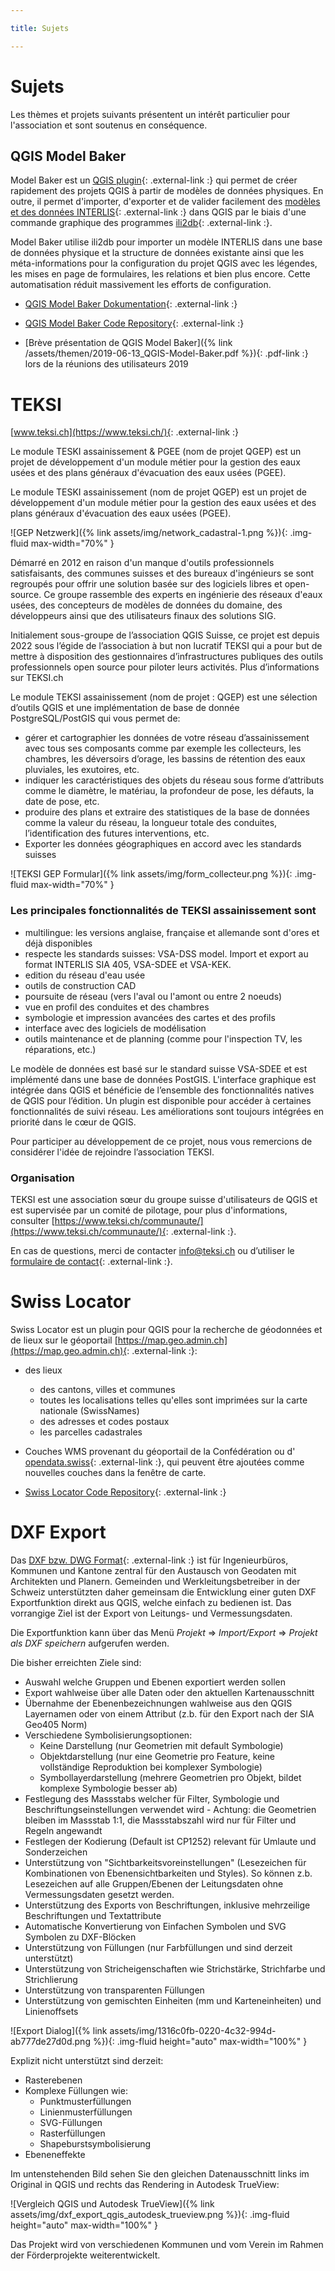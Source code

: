 ```yaml
---

title: Sujets

---
```


# Sujets

Les thèmes et projets suivants présentent un intérêt particulier pour
l'association et sont soutenus en conséquence.

## QGIS Model Baker

Model Baker est un
[QGIS plugin](https://plugins.qgis.org/plugins/QgisModelBaker/){: .external-link :}
qui permet de créer rapidement des projets QGIS à partir de modèles de données
physiques.
En outre, il permet d'importer, d'exporter et de valider facilement des
[modèles et des données INTERLIS](https://www.interlis.ch/){: .external-link :}
dans QGIS par le biais d'une commande graphique des programmes
[ili2db](https://github.com/claeis/ili2db/blob/master/docs/ili2db.rst){: .external-link :}.

Model Baker utilise ili2db pour importer un modèle INTERLIS dans une base de
données physique et la structure de données existante ainsi que les
méta-informations pour la configuration du projet QGIS avec les légendes, les
mises en page de formulaires, les relations et bien plus encore. Cette
automatisation réduit massivement les efforts de configuration.

* [QGIS Model Baker Dokumentation](https://opengisch.github.io/QgisModelBaker/de/){: .external-link :}

* [QGIS Model Baker Code Repository](https://github.com/opengisch/QgisModelBaker){: .external-link :}

* [Brève présentation de QGIS Model Baker]({% link /assets/themen/2019-06-13_QGIS-Model-Baker.pdf %}){: .pdf-link :}
  lors de la réunions des utilisateurs 2019

# TEKSI

[www.teksi.ch](https://www.teksi.ch/){: .external-link :}

 Le module TESKI assainissement & PGEE (nom de projet QGEP) est un projet de
développement d'un module métier pour la gestion des eaux usées et des plans
généraux d'évacuation des eaux usées (PGEE).

Le module TESKI assainissement (nom de projet QGEP) est un projet de développement
d'un module métier pour la gestion des eaux usées et des plans généraux
d'évacuation des eaux usées (PGEE).

![GEP Netzwerk]({% link assets/img/network_cadastral-1.png %}){: .img-fluid max-width="70%" }

Démarré en 2012 en raison d'un manque d'outils professionnels satisfaisants, des
communes suisses et des bureaux d'ingénieurs se sont regroupés pour offrir une
solution basée sur des logiciels libres et open-source. Ce groupe rassemble des
experts en ingénierie des réseaux d'eaux usées, des concepteurs de modèles de
données du domaine, des développeurs ainsi que des utilisateurs finaux des
solutions SIG.

Initialement sous-groupe de l’association QGIS Suisse, ce projet est depuis 2022
sous l’égide de l’association à but non lucratif TEKSI qui a pour but de mettre
à disposition des gestionnaires d’infrastructures publiques des outils
professionnels open source pour piloter leurs activités. Plus d’informations sur
TEKSI.ch

Le module TEKSI assainissement (nom de projet : QGEP) est une sélection d’outils
QGIS et une implémentation de base de donnée PostgreSQL/PostGIS qui vous permet de:

* gérer et cartographier les données de votre réseau d’assainissement avec tous
  ses composants comme par exemple les collecteurs, les chambres, les déversoirs
  d’orage, les bassins de rétention des eaux pluviales, les exutoires, etc.
* indiquer les caractéristiques des objets du réseau sous forme d’attributs comme
  le diamètre, le matériau, la profondeur de pose, les défauts, la date de pose, etc.
* produire des plans et extraire des statistiques de la base de données comme la
  valeur du réseau, la longueur totale des conduites, l’identification des
  futures interventions, etc.
* Exporter les données géographiques en accord avec les standards suisses

![TEKSI GEP Formular]({% link assets/img/form_collecteur.png %}){: .img-fluid max-width="70%" }
 
### Les principales fonctionnalités de TEKSI assainissement sont

* multilingue: les versions anglaise, française et allemande sont d'ores et déjà
  disponibles
* respecte les standards suisses: VSA-DSS model. Import et export au format INTERLIS SIA 405, VSA-SDEE et VSA-KEK.
* edition du réseau d'eau usée
* outils de construction CAD
* poursuite de réseau (vers l'aval ou l'amont ou entre 2 noeuds)
* vue en profil des conduites et des chambres
* symbologie et impression avancées des cartes et des profils
* interface avec des logiciels de modélisation
* outils maintenance et de planning (comme pour l'inspection TV, les réparations, etc.)

Le modèle de données est basé sur le standard suisse VSA-SDEE et est implémenté
dans une base de données PostGIS. L'interface graphique est intégrée dans QGIS
et bénéficie de l’ensemble des fonctionnalités natives de QGIS pour l’édition.
Un plugin est disponible pour accéder à certaines fonctionnalités de suivi réseau.
Les améliorations sont toujours intégrées en priorité dans le cœur de QGIS.

Pour participer au développement de ce projet, nous vous remercions de considérer
l'idée de rejoindre l’association TEKSI.


### Organisation

TEKSI est une association sœur du groupe suisse d'utilisateurs de QGIS et est
supervisée par un comité de pilotage, pour plus d'informations, consulter
[https://www.teksi.ch/communaute/](https://www.teksi.ch/communaute/){: .external-link :}.

En cas de questions, merci de contacter info@teksi.ch ou d’utiliser le
[formulaire de contact](https://www.teksi.ch/contact/){: .external-link :}.


# Swiss Locator

Swiss Locator est un plugin pour QGIS pour la recherche de géodonnées et de
lieux sur le géoportail [https://map.geo.admin.ch](https://map.geo.admin.ch){: .external-link :}:

* des lieux
  * des cantons, villes et communes
  * toutes les localisations telles qu'elles sont imprimées sur la carte
    nationale (SwissNames)
  * des adresses et codes postaux
  * les parcelles cadastrales
* Couches WMS provenant du géoportail de la Confédération ou d'
[opendata.swiss](https://opendata.swiss){: .external-link :}, qui peuvent être
ajoutées comme nouvelles couches dans la fenêtre de carte.

* [Swiss Locator Code Repository](https://github.com/opengisch/qgis-swiss-locator){: .external-link :}

# DXF Export

Das [DXF bzw. DWG Format](https://de.wikipedia.org/wiki/Drawing_Interchange_Format){: .external-link :} ist für Ingenieurbüros, Kommunen und Kantone zentral für den Austausch von Geodaten mit Architekten und Planern. Gemeinden und Werkleitungsbetreiber in der Schweiz unterstützten daher gemeinsam die Entwicklung einer guten DXF Exportfunktion direkt aus QGIS, welche einfach zu bedienen ist. Das vorrangige Ziel ist der Export von Leitungs- und Vermessungsdaten.

Die Exportfunktion kann über das Menü _Projekt_ => _Import/Export_ => _Projekt als DXF speichern_ aufgerufen werden.

Die bisher erreichten Ziele sind:

* Auswahl welche Gruppen und Ebenen exportiert werden sollen
* Export wahlweise über alle Daten oder den aktuellen Kartenausschnitt
* Übernahme der Ebenenbezeichnungen wahlweise aus den QGIS Layernamen oder von einem Attribut (z.b. für den Export nach der SIA Geo405 Norm)
* Verschiedene Symbolisierungsoptionen:
  * Keine Darstellung (nur Geometrien mit default Symbologie)
  * Objektdarstellung (nur eine Geometrie pro Feature, keine vollständige Reproduktion bei komplexer Symbologie)
  * Symbollayerdarstellung (mehrere Geometrien pro Objekt, bildet komplexe Symbologie besser ab)
* Festlegung des Massstabs welcher für Filter, Symbologie und Beschriftungseinstellungen verwendet wird - Achtung: die Geometrien bleiben im Massstab 1:1, die Massstabszahl wird nur für Filter und Regeln angewandt
* Festlegen der Kodierung (Default ist CP1252) relevant für Umlaute und Sonderzeichen
* Unterstützung von "Sichtbarkeitsvoreinstellungen" (Lesezeichen für Kombinationen von Ebenensichtbarkeiten und Styles). So können z.b. Lesezeichen auf alle Gruppen/Ebenen der Leitungsdaten ohne Vermessungsdaten gesetzt werden.
* Unterstützung des Exports von Beschriftungen, inklusive mehrzeilige Beschriftungen und Textattribute
* Automatische Konvertierung von Einfachen Symbolen und SVG Symbolen zu DXF-Blöcken
* Unterstützung von Füllungen (nur Farbfüllungen und sind derzeit unterstützt)
* Unterstützung von Stricheigenschaften wie Strichstärke, Strichfarbe und Strichlierung
* Unterstützung von transparenten Füllungen
* Unterstützung von gemischten Einheiten (mm und Karteneinheiten) und Linienoffsets

![Export Dialog]({% link assets/img/1316c0fb-0220-4c32-994d-ab777de27d0d.png %}){: .img-fluid height="auto" max-width="100%" }

Explizit nicht unterstützt sind derzeit:

* Rasterebenen
* Komplexe Füllungen wie:
  * Punktmusterfüllungen
  * Linienmusterfüllungen
  * SVG-Füllungen
  * Rasterfüllungen
  * Shapeburstsymbolisierung
* Ebeneneffekte

Im untenstehenden Bild sehen Sie den gleichen Datenausschnitt links im Original in QGIS und rechts das Rendering in Autodesk TrueView:

![Vergleich QGIS und Autodesk TrueView]({% link assets/img/dxf_export_qgis_autodesk_trueview.png %}){: .img-fluid height="auto" max-width="100%" }

Das Projekt wird von verschiedenen Kommunen und vom Verein im Rahmen der Förderprojekte weiterentwickelt.
